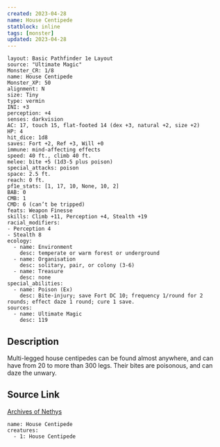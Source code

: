 ```yaml
---
created: 2023-04-28
name: House Centipede
statblock: inline
tags: [monster]
updated: 2023-04-28
---
```

```statblock
layout: Basic Pathfinder 1e Layout
source: "Ultimate Magic"
Monster_CR: 1/8
name: House Centipede
Monster_XP: 50
alignment: N
size: Tiny
type: vermin
INI: +3
perception: +4
senses: darkvision
AC: 17, touch 15, flat-footed 14 (dex +3, natural +2, size +2)
HP: 4
hit_dice: 1d8
saves: Fort +2, Ref +3, Will +0
immune: mind-affecting effects
speed: 40 ft., climb 40 ft.
melee: bite +5 (1d3-5 plus poison)
special_attacks: poison
space: 2.5 ft.
reach: 0 ft.
pf1e_stats: [1, 17, 10, None, 10, 2]
BAB: 0
CMB: 1
CMD: 6 (can’t be tripped)
feats: Weapon Finesse
skills: Climb +11, Perception +4, Stealth +19
racial_modifiers:
- Perception 4
- Stealth 8
ecology:
  - name: Environment
    desc: temperate or warm forest or underground
  - name: Organisation
    desc: solitary, pair, or colony (3-6)
  - name: Treasure
    desc: none
special_abilities:
  - name: Poison (Ex)
    desc: Bite-injury; save Fort DC 10; frequency 1/round for 2 rounds; effect daze 1 round; cure 1 save.
sources:
  - name: Ultimate Magic
    desc: 119
```
## Description
Multi-legged house centipedes can be found almost anywhere, and can have from 20 to more than 300 legs. Their bites are poisonous, and can daze the unwary.
## Source Link
[Archives of Nethys](https://aonprd.com/MonsterDisplay.aspx?ItemName=House%20Centipede)
```encounter-table
name: House Centipede
creatures:
  - 1: House Centipede
```
